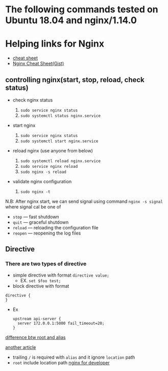 # **The following commands tested on Ubuntu 18.04 and nginx/1.14.0**
# Helping links for Nginx
- [cheat sheet](https://github.com/SimulatedGREG/nginx-cheatsheet)
- [Nginx Cheat Sheet(Gist)](https://gist.github.com/carlessanagustin/9509d0d31414804da03b)
## controlling nginx(start, stop, reload, check status)
- check nginx status
  1) `sudo service nginx status`
  2) `sudo systemctl status nginx.service`
- start nginx
    1) `sudo service nginx status`
    2) `sudo systemctl start nginx.service`
- reload nginx (use anyone from below)
    1) `sudo systemctl reload nginx.service`
    2) `sudo service nginx reload`
    3) `sudo nginx -s reload`

- validate nginx configuration
  1) `sudo nginx -t`

N.B: After nginx start, we can send signal using command `nginx -s signal` where signal cal be one of 
  - `stop` — fast shutdown
  - `quit` — graceful shutdown
  - `reload` — reloading the configuration file
  - `reopen` — reopening the log files

## Directive
### There are two types of directive
- simple directive with format `directive value;`
  - EX. `set $foo test;`
-  block directive with format 
```nginx
directive {
}
```
  - Ex
    ```nginx
    upstream api-server {
      server 172.0.0.1:5000 fail_timeout=20;
    }
    ```
  
[difference btw root and alias](https://stackoverflow.com/questions/10631933/nginx-static-file-serving-confusion-with-root-alias)

[another article](https://www.techcoil.com/blog/understanding-the-difference-between-the-root-and-alias-directives-in-nginx/)
- trailing `/` is required with `alias` and it ignore `location` path
- `root` include location path
[nginx for developer](https://carrot.is/coding/nginx_introduction)